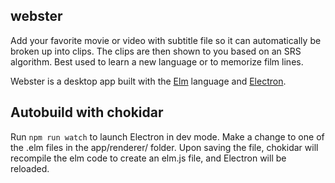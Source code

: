 ## webster
Add your favorite movie or video with subtitle file so it can automatically be broken up into clips. 
The clips are then shown to you based on an SRS algorithm. Best used to learn a new language or 
to memorize film lines.

Webster is a desktop app built with the [Elm](http://elm-lang.org/) language and [Electron](http://electron.atom.io/).

## Autobuild with chokidar
Run `npm run watch` to launch Electron in dev mode. Make a change to one of the .elm files in the app/renderer/ folder.
Upon saving the file, chokidar will recompile the elm code to create an elm.js file, and Electron will be reloaded.


